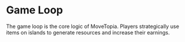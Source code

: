 # Game Loop

The game loop is the core logic of MoveTopia. Players strategically use items on islands to generate resources and increase their earnings.
